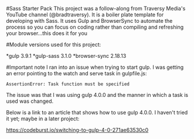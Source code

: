 #Sass Starter Pack
This project was a follow-along from Traversy Media's YouTube channel (@bradtraversy). It is a boiler plate template for developing with Sass. It uses Gulp and BrowserSync to automate the process so you can focus on coding rather than compiling and refreshing your browser...this does it for you

#Module versions used for this project:

*gulp 3.9.1
*gulp-sass 3.1.0
\*browser-sync 2.18.13

#Important note
I ran into an issue when trying to start gulp. I was getting an error pointing to the watch and serve task in gulpfile.js:

`AssertionError: Task function must be specified`

The issue was that I was using gulp 4.0.0 and the manner in which a task is used was changed.

Below is a link to an article that shows how to use gulp 4.0.0. I haven't tried it yet; maybe in a later project:

https://codeburst.io/switching-to-gulp-4-0-271ae63530c0
